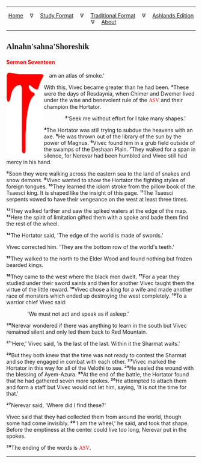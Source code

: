 
---

<!--- CSS for local font files -->

<style>
@font-face {
    font-family: Daedric;
    src: url('../../../assets/fonts/ttf/HayghinDaedric.ttf') format('truetype');
    font-weight: medium;
    font-style: normal;
}
</style>

<!--- Jekyll Page Links -->

<center>
<a href="../../../index.html">Home</a>
&emsp;&nabla;&emsp;
<a href="../../index-study.html">Study Format</a>
&emsp;&nabla;&emsp;
<a href="../../index-traditional.html">Traditional Format</a>
&emsp;&nabla;&emsp;
<a href="../../index-ashlands.html">Ashlands Edition</a>
&emsp;&nabla;&emsp;
<a href="../../../about.html">About</a>
</center>

<!--- Markdown Body Below: -->

---

## <span style="font-family:Daedric">Alnahn'sahna'Shoreshik</span>

#### <span style="color:red">Sermon Seventeen</span>

<img align="left" width="100" src="../../../assets/fonts/png/red/glyph_i.png"> &emsp;am an atlas of smoke.'

With this, Vivec became greater than he had been.
<b>&sup2;</b>These were the days of Resdaynia, when Chimer and Dwemer lived under the wise and benevolent rule of the
<span style="font-family:Daedric;color:red">ASV</span>
and their champion the Hortator.

<span style="display:inline-block;padding-left:4em"><b>&sup3;</b>'Seek me without effort for I take many shapes.'</span>

<b>&#8308;</b>The Hortator was still trying to subdue the heavens with an axe.
<b>&#8309;</b>He was thrown out of the library of the sun by the power of Magnus.
<b>&#8310;</b>Vivec found him in a grub field outside of the swamps of the Deshaan Plain.
<b>&#8311;</b>They walked for a span in silence, for Nerevar had been humbled and Vivec still had mercy in his hand.

<b>&#8312;</b>Soon they were walking across the eastern sea to the land of snakes and snow demons.
<b>&#8313;</b>Vivec wanted to show the Hortator the fighting styles of foreign tongues.
<b>&sup1;&#8304;</b>They learned the idiom stroke from the pillow book of the Tsaesci king. It is shaped like the insight of this page.
<b>&sup1;&sup1;</b>The Tsaesci serpents vowed to have their vengeance on the west at least three times.

<b>&sup1;&sup2;</b>They walked farther and saw the spiked waters at the edge of the map.
<b>&sup1;&sup3;</b>Here the spirit of limitation gifted them with a spoke and bade them find the rest of the wheel.

<b>&sup1;&#8308;</b>The Hortator said, 'The edge of the world is made of swords.'

Vivec corrected him. 'They are the bottom row of the world's teeth.'

<b>&sup1;&#8309;</b>They walked to the north to the Elder Wood and found nothing but frozen bearded kings.

<b>&sup1;&#8310;</b>They came to the west where the black men dwelt.
<b>&sup1;&#8311;</b>For a year they studied under their sword saints and then for another Vivec taught them the virtue of the little reward.
<b>&sup1;&#8312;</b>Vivec chose a king for a wife and made another race of monsters which ended up destroying the west completely.
<b>&sup1;&#8313;</b>To a warrior chief Vivec said:

<span style="display:inline-block;padding-left:4em">'We must not act and speak as if asleep.'</span>

<b>&sup2;&#8304;</b>Nerevar wondered if there was anything to learn in the south but Vivec remained silent and only led them back to Red Mountain.

<b>&sup2;&sup1;</b>'Here,' Vivec said, 'is the last of the last. Within it the Sharmat waits.'

<b>&sup2;&sup2;</b>But they both knew that the time was not ready to contest the Sharmat and so they engaged in combat with each other.
<b>&sup2;&sup3;</b>Vivec marked the Hortator in this way for all of the Velothi to see.
<b>&sup2;&#8308;</b>He sealed the wound with the blessing of Ayem-Azura.
<b>&sup2;&#8309;</b>At the end of the battle, the Hortator found that he had gathered seven more spokes.
<b>&sup2;&#8310;</b>He attempted to attach them and form a staff but Vivec would not let him, saying, 'It is not the time for that.'

<b>&sup2;&#8311;</b>Nerevar said, 'Where did I find these?'

Vivec said that they had collected them from around the world, though some had come invisibly.
<b>&sup2;&#8312;</b>'I am the wheel,' he said, and took that shape. Before the emptiness at the center could live too long, Nerevar put in the spokes.

<b>&sup2;&#8313;</b>The ending of the words is
<span style="font-family:Daedric;color:red">ASV</span>.

---
